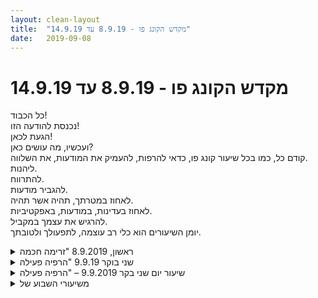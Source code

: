 ```yaml
---
layout: clean-layout
title:  "מקדש הקונג פו - 8.9.19 עד 14.9.19"
date:   2019-09-08
---
```

# מקדש הקונג פו - 8.9.19 עד 14.9.19 
כל הכבוד!<br> נכנסת להודעה הזו!<br> הגעת לכאן!<br> ועכשיו, מה עושים כאן?<br> קודם כל, כמו בכל שיעור קונג פו, כדאי להרפות, להעמיק את המודעות, את השלווה.<br> ליהנות.<br> להתרווח.<br> להגביר מודעות.<br> לאחוז במטרתך, תהיה אשר תהיה.<br> לאחוז בעדינות, במודעות, באפקטיביות.<br> להרגיש את עצמך במקביל.<br> יומן השיעורים הוא כלי רב עוצמה, לתפעולך ולטובתך.

<details>
                    <summary>ראשון, 8.9.2019 "זרימה חכמה</summary>
                    הגעתי בסביבות 17:15. התחלתי בלשים לב לרגשות שלי, לתת להן חופש ולהכיל את מה שעולה. בהמשך עברתי ללשים לב למחשבות שלי ולא הלאמין להן. אחר כך עשיתי את שתי הפעולות במקביל. בשלב מסוים קרן הגיעה והמשכתי באותה עשיה תוך כדי שיחה. אחר כך החלפתי את העשיה בתרגיל משיעור קודם שקשור לשימת לב לתחושות נעימות ולא נעימות.<br> <br> בהמשך אני וקרן התחלנו בסדרה של עבודות זוגות, ותירגולים עדינים של חבטות, שבסופם כל אחד מאיתנו פרש לעבודה פנימית עצמאית. עשיתי עבודה פנימית של שליחת שורשים לאדמה שהיתה לי מאוד נעימה. <br> <br> לאחר מכן בן ניגש אלי, ואחרי שיחה מקדימה על הנושא הנחה אותי לאפשר לחלקים היותר מיסטיים ואינטואיטיביים שלי להתפתח (מה שלא בהכרח היה מומלץ לכל אחד). הקדשתי לזה קצת זמן בעבודה עצמאית, נזכאתי בכל מיני תרגילים של חישת אנרגיה שנהגתי לתרגל בעבר ותירגלתי אותם, אחר כך עלה בי דימוי של מכשף פנימי ונתתי לו להיות נוכח תוך כדי שהלכתי לשירותים. <br> <br> כשחזרתי בן שאל אותי למי כדאי לו להצביע בבחירות, ומשם נכנסנו לשיחה (מרתקת) בנושא, בזמן שאני עדיין מחזיק את הדימוי הפנימי של המכשף הפנימי. <br> <br> לאחר אותה שיחה המשכתי לזמן מסוים להחזיק את אותוו דימוי, ואז עלה בי דימוי של מלאך פנימי ואיפשרתי לו להיות נוכח לזמן מסוים, תוך שאני מאפשר גם את הריפוי הפנימי שהדימוי הזה הביא. לאחר מכן סיימתי לעצמי את השיעור.
                  </details><details>
                    <summary>שני בוקר 9.9.19 "הרפיה פעילה</summary>
                    שעת התחלה 06:15<br> אני בנקודת המפגש. מרגיש מוקדם בבוקר. התבוננות והנאה מהמיקום, מהבוקר. <br> נועה, אינגריד ודורית מצטרפות מוקדם. ההנחיות שלי נתנו לי די חופש לגבי המעבר לגינת דובנוב ואני נהנה. <br> מעבר לגינת דובנוב. עבודה מהנה שלי עם סולם חבלים לחיזוק הכתפיים. <br> בן מצטרף ומעביר את ההנחיה לדורית. בהתחלה זה לא עובר אליי בצורה של הנחיות, אלא שיתוף של הנחיות שדורית נותנת לעצמה. נשמע לי קצת מוזר אבל מזכיר לי להשתמש ביכולת לתמלל שוב, לדייק את ההנחיות עבורי, משתמש בזה, כך שזה לא מטריד אותי. <br> מצביע לי על נקודה של יכולת עבודה עם הנחיות. הנושא, הבהירות של ההנחיה, הצליל והתדר הפנימי שמחוללת בחירת מילים, ניסוחים מסוימת,&nbsp;&nbsp;מול בחירות אחרות. מוצא את עצמי נהנה מסביבת השיעור שמאפשרת להשתעשע עם זה. <br> לעבוד עם הברזלים כאילו שאני ילד. חוזר אחורה לילדות מוקדמת, התחלתי לטפס, מה שעניין אותי (אז) היה להגיע הכי גבוה שאני יכול. היה גם חיבור גופני מפתיע שפשוט משך אותי מעלה. התזכורת של בן לגבי בטיחות היתה מועילה.<br> שינוי מיקום. <br> עבודה על קרב. עבודה קצרה ואז שיחה. שלושה מיקודים שהייתי רוצה להעניק לעצמי ומיקוד אחד לפרטנר. <br> קפיץ - מעבר מהיר מקרקוע לקלילות<br> סלש - הגנה - התקפה. חיבור מיידי בין הגנה להתקפה<br> וואו - מודעות מלאה ורחבה במהלך הקרב לפרטנר ולסביבה<br> חץ - (קיבלתי מדורית הכותרת היא שלי) פוקוס, רציף, תמיד <br> היה מעניין להמשיך את העבודה עם המיקודים האלו. חוויתי התקדמות ושדרוג של התרגול. <br> עבודה על טכניקות - לנסות להיזכר/ליצור חמש טכניקות עבודה. <br> שיחה על טכניקה, המושג, עולם הדימויים. <br> הבוקר חוויתי את העבודה על הטכניקות לגמרי מחדש. כאילו עולם חדש. הבחנתי שהוסרו עבורי במהלך העבודה והשיחה, כל מיני כותרות, מבני עזר, דימויים, שלהרגשתי כבר לא תורמים לי להתקדמות בתחום. <br> הגיעו אליי רזולוציות של עמידות, תנועה, תנוחה של הגוף, האם אני רוצה ל״סגור״ או ל״פתוח״ את היריב (פנים או גב אליי). היה תרגול כיפי. <br> תרגול של בעיטות, אני הוספתי שילוב של עבודה נמוכה. <br> עבודה פנימית עם נשימה והמילה ״תודה״<br> סיום שיעור 09:15 <br> וואחד שיעור.<br>
                  </details><details>
                    <summary>שיעור יום שני בקר 9.9.2019 – "הרפיה פעילה</summary>
                    הגעתי ב-6:25 – השתתפו יואב, נעה, אינגריד, דורית – הנחיה חיצונית: יואב, בן, נעה –סיום רשמי: 8:13 – סיום השיעור האישי שלי: 8:26<br> <br> בנקודת המפגש<br> הגעתי לשיעור היום בשמחה שקטה ובתחושת קלילות. לאחר מחשבה קצרה הגדרתי זאת כנושא האישי שלי לשיעור שלי. <br> קראתי שוב את הדגשים שלי ל&quot;10 השיעורים הבאים שלי&quot; – שעטר מס&#39; 7. <br> התחלתי להתאמן בלי לחשוב הרבה, אבל ממוקדת ואסופה, נוכחת. בקלילות ובשמחה. לא שוחחתי עם אף אחד משאר התלמידים, כל אחד היה במרחב האישי שלו.<br> יואב ניגש לנעה ואמר לה משהו באופן אישי. כעבור כמה דקות הוא ניגש אלי ונתן לי דגש אישי: לשדרג את ההנאה שלך. <br> <br> תרגול בגן דובנוב – חלק 1<br> כעבור כמה דקות עברנו לגן דובנוב. שם המשכנו בעבודה חופשית. בחרתי להתאמן על: גמישות, מעט כושר, מעט בעיטות, טיפוס על מתכנים. נתליתי עם הרגליים והידיים על מוט אלכסוני – הרגשתי נועזת, בקלילות, בשמחה ובהנאה.<br> <br> תרגול בגן דובנוב – חלק 2<br> בן הגיע. כעבור זמן מה הוא הנחה את דורית להשמיך את השיעור של עצמה ושל יואב בגן דובנוב עד להודעה חדשה; הוא הנחה את נעה להמשיך את השיעור שלה ושל אינגריד בגן דובנוב עד להודעה חדשה. הופתעתי מההחניה של בן והיא שמחה אותי. הסתקרנתי לגמי המשך השיעור. <br> <br> תרגול בגן דובנוב – חלק 3<br> נעה הציעה שכל אחת מאתנו תנחה את שתינו עד שתאמר &quot;עבור&quot; לסיום. כך העברנו כ-10 הנחיות: ללוות ולשים לב לנשימה שלי תוך כדי תרגול פיזי; אגרוף חומק; חיזוק להבים; גמישות; תרגול בעיטות חופשי; עבדוה על רגל אחת; תרגול גלגולים (היה לי די מוצלח, תחושה של התקדמות משמעותית).<br> <br> תרגול בגן דובנוב – חלק 4<br> כעבור זמן מה, בן הודיע לנעה שמעתה היא חופשיה להמשיך או לסיים את השיעור של שתינו היכן שהיא רוצה. נשארנו בגן דובנוב. נשארנו באותו מקום. נעה הציעה שאני אתחיל להנחות. הנחיתי אותנו לפתוח בשיחה חופשית. הפעם הרשיתי לעצמי באופן מודע תחילה לשתוק ולהרגיש את המרחב המשותף שלנו, ולאחר מכן לשוחח באופן מודע ללא ריסון עצמי, לפי מה שיעלה בדעתי לדבר עליו, בזרימה חופשית לפי מה שירגיש לי, אך מבלי לשקוע בתוך הדיבור החופשי. חווייה נעימה מאוד, ששונה מאוד מהשיחות שהיו לי עד כה עם תלמידים אחרים. תחושה נעימה מאוד של יכולת דיבור חופשי והקשבה מלאה. <br> כעבור 10-15 ד&#39; אמרתי &quot;עבור&quot;. נעה הודיעה שכל אחת תעשה עבודה פנימית בעיניים עצומות ותסיים מתי שתבחר ובכך גם תסיים את השיעור של עצמה. סיימתי כעבור כ-5 ד&#39;, בשעה 8:12. לאחר מכן ביליתי עוד כרבע שעה במקום בכתיבה במחברת. נעה נפרדה ממני לאחר שסימה את שיעורה. <br>
                  </details><details>
                    <summary>משיעורי השבוע של</summary>
                    
                  </details><details>
                    <summary>> > א' 8.9.2019, "זרימה חכמה</summary>
                    משש וחצי עד עשר ועשרה, עם בועז, סשה ובעז.<br> <br> בזמן ההליכה מהעבודה לרכבת הרהרתי בזה שהאוטובוס העמוס עובדי פארק בטח כבר בדרך לרכבת ואני ממילא צפוי לעמוד בתור, אז אין מה למהר. והופ, מצאתי את עצמי רץ לשם ריצה קלה. הופתעתי לא רק מהמעבר למצב ריצה (כבר יצא לי לרוץ לרכבת כמובן, אבל תמיד קדם לזה איזה דיון פנימי) אלא גם מזה שהיתה קלה. לא הביטוי השחוק &quot;ריצה קלה&quot;, אלא אשכרה ריצה קלה.<br> מלבד זה שהופתעתי, גם צותתתי להתרחשות הזאת כמו אורח סקרן וזללתי ממנה קלות וחיוניות שיישמתי במשך השיעור, במיוחד בנקודת המפגש בכל מני עבודות תנועתיות.<br> <br> סשה הגיעה מוקדם, כשבועז ואני עוד עסקנו בהתיימנות בסן צ&#39;ן השלישית (ניסינו להבין אם אמורים לחזור לאותה נקודה ואיך זה ניתן לביצוע - אם אני זוכר נכון גם ליעוז לא סגור על זה, וכרגע אנחנו באמת חוזרים למקום ממש רחוק מאיפה שהתחלנו).<br> <br> ---<br> <br> עם סשה<br> <br> ישבנו בנקודת המפגש (בועז ובעז היו לידנו) והפנינו את תשומת ליבנו לכשירות הנהדרת שלנו בכל מני היבטים. להיותם בשיאם / להיותנו בשיאנו, ובנוסף לזה גם במגמת שיפור מתמדת.<br> <br> העברנו את עצמנו לכיכר התרבות, והתחלנו פחות או יותר מאיפה שסיימנו בשיעור שעבר: מעבר בין תנוחות בנסיון להישאר פחות או יותר באותו מצב - מרווחות חובקת-כל שכזו (או חובקת-כלום, ליתר דיוק), נינוחות.<br> הגדלנו את מספר המצבים הכלליים שאפשר להימצא בהם ולנוע ביניהם. בשבוע שעבר היו לנו עמידה, ישיבה על הספסל וישיבה על הקרקע. הפעם הוספנו לאלה גם עמידה על הספסל והשתרעות על הקרקע. הוספת העמידה על הספסל, איפשרה גם לקפוץ אליו למשל (ממצב עמידה על הקרקע).<br> <br> עבודות אחרות שנעזרנו בהן: נפילה אל קיר או ספסל והדיפת עצמי ממנו, &quot;הזזות&quot; בו-זמניות וגם כשאחד ניצב והשני הודף או מושך אותו בכל מני אופנים, הליכה על הפסים שבין המרצפות, ריקוד על כריות כף הרגל, בעיטות קלות, ועוד.<br> <br> ערכנו לנו סשן דו-קידום נעים.<br> נושא אחד שקידמנו אותנו בו: הפקת המירב מסיטואציות שיש בהן אנשים סביבנו.<br> עוד אחד: קשב. מה פעיל בי, מי/מה/איפה אני עכשיו.. (אחד הכלים שקיבלנו: נסיון לחלק את מלוא תשומת הלב בין כמה דברים, גם כדי לקלוט שכמותה מוגבלת ושאפשר לנווט אותה.)<br> <br> ---<br> <br> עם בועז ובעז<br> <br> בסוף העבודה עם סשה חברתי לב(ו)עז, בהתחלה היינו שלושה ואז נשארנו בועז ואני.<br> <br> קידמנו קצת את אמנות היומיום שלנו. בהתחלה ניסינו להבין מה היא כוללת, וכשהסתנכרנו עזרנו לנו בה קצת. טיפה מזה:<br> <br> <b>מה אני רוצה לקדם ביומיום שלי?</b><br> התרכזתי היום ב<b>יעילות</b> וב<b>תפוקה</b> שלי.<br> <br> <b>מה נדרש כדי להפחית את כמות הזמן והמאמץ שמוקדשים אצלי כרגע ל/בעבודה?</b><br> הצבתי לי יעדי זמן ומאמץ ובדקתי מה מזיז אותי.<br> שאלתי את עצמי מה נדרש כדי להפחית את שעות העבודה שלי לשעתיים ביום. זה לא כל כך עירב אותי, כי זה נראה לי לא ריאלי.<br> שאלתי את עצמי מה נדרש כדי להפחית את שעות העבודה שלי ב-50%. זה עורר אותי יותר, אבל לא מספיק.<br> העליתי את זה עוד: מה נדרש כדי להפחית את כמות המאמץ ומשך העבודה ל-75% מעכשיו?<br> ואז זה נהיה פתאום הרבה יותר מוחשי, יעד ריאלי ומושך.<br> <br> <b>מה מקדם את היעילות והתפוקה שלי?</b><br> בין השאר - מטרות מושכות, בהירוֹת.<br> הבהרתי לי את מטרותיי (איתרתי ארבע עיקריות).<br> בדקתי מהי קרקע פורייה להגשמתן.<br> <br> <b>עבודה חותמת/פותחת נהדרת: ריווח</b><br> המרווחות הגופנית שלי עכשיו (סביבה שלא כל כך מותאמת לקיים מצב פנימי לחוץ, עייף וכו&#39;)<br> המרווחות של השבוע שלי<br> של השליש האחרון של השנה<br> של שנים עשר החודשים הקרובים<br>
                  </details><details>
                    <summary>> > ב' 9.9.2019, "אנרגיה טהורה</summary>
                    מכשבע ועשרים עד כאחת עשרה עם אסא, ישי, מיכל ושיר.<br> <br> <b>שגרה מיטיבה</b> בנקודת המפגש, עד שמיכל אספה אותנו והובילה אותנו למדשאה ממזרח למלון הילטון.<br> בדרך: פינג פונג קידומים - בהתחלה עם שיר ואז עם ישי ומיכל.<br> <br> בדרך, עם שיר:<br> <b>משתמש בסיטואציה כלשהי כבמן &quot;קלף&quot;</b> שיש בו הקבלות לענייני יומיום ורמזים לשיפורם.<br> הקלף שנבחר: סידור הבית.<br> + <b>גם בשלבים מתקדמים של הסדר לא בהכרח נחווים סדר או הישג כלשהו בכלל</b>, למרות שהבית כבר בבירור יותר מאורגן/מוכן/מפונה. כלומר אפשר מאוד להתקדם במשהו בלי לחוות בהכרח שהתקדמתי בו.<br> + הסידור הנוכחי (או פרט בו, למשל מיקום השידה) יכול להיחוות כקבוע, constant, כאילו אפשר רק ככה. קצת בדומה למצבו של שחקן שח מתחיל, שרואה רק מהלך או שניים קדימה.<br> אפשר לנוע גם בלי לראות את כל הדרך: כמה שאפשר כרגע, ו<b>להבחין באפשרויות נוספות כשהן נגלות</b>. לא מסוגל לראות שתי מדרגות קדימה? יכול לטפס מדרגה ולראות את הבאה.<br> <br> בדרך ושם, עם מיכל וישי: <br> איך לגשת לשיעור קונג פו כאל מיקרו קוסמוס, שמאפשר לשפר מה שאני רוצה?<br> דימוי מגניב שמסביר את זה: פורש לפני על השולחן את מפת העולם, מלטף את אפריקה, ובאפריקה המצב משתפר.<br> רק התחלנו בעבודה הזאת כשבן התחיל להנחות אותנו, ולא חזרנו אליה לאחר כן.<br> <br> --<br> <br> עם אסא, מיכל, בן, ישי ושיר (בהנחיית בן):<br> <br> <img src="http://www.timg.co.il/tapuzForum/images/Emo70.gif" alt="|!|"> מאפשר לעצמי שלוש תנועות פנימיות:<br> + <b>משתפר</b><br> + <b>זה מה שיש</b><br> + <b>אוטואגוקראט</b><br> <br> <img src="http://www.timg.co.il/tapuzForum/images/Emo70.gif" alt="|!|"> <b>מצאתי כותרת הולמת לכל אחד מארבעה רצפי התנועות הראשונים של פורמת &quot;חמש החיות&quot;, ותרגלתי אותם בליווי הכותרות. </b><br> הצגתי את ארבעת הרצפים לאחרים והסתכלתי בהם מציגים אותם.<br> בהתחלה הצגנו אותם שלוש פעמים, והקדמנו כל אחד באמירת מספרו (&quot;1&quot;, &quot;2&quot;, &quot;3&quot;, &quot;4&quot;).<br> ואז הצגנו אותם עוד פעם אחת, והקדמנו כל רצף בכותרת שלו.<br> + &quot;<b>פה בכל היבטי</b>&quot;<br> + &quot;<b>רואה</b>&quot; (הכותרת התאימה במיוחד לשתי נקודות ברצף - די בתחילתו כשהידיים כאילו מגישות לי את העולם, ובסופו בליווי הדימוי שאני מרחף מעל העולם כמו נשר)<br> + &quot;<b>מקבל ונותן</b>&quot; (נהניתי להגיד את הכותרת לא בבת אחת אלא את &quot;מקבל&quot; בתחילת הרצף כשאני כאילו אוסף משהו שמוגש לי, ואת &quot;ונותן&quot; בסופו)<br> + &quot;<b>פורח</b>&quot; (בשני המובנים - כמו ציפור וכמו פרח)<br> <br> <img src="http://www.timg.co.il/tapuzForum/images/Emo70.gif" alt="|!|"> <b>שלוש תנועות פנימיות שימשיכו לשרת אותי</b>, לבחירתי.<br> + <b>נינוח</b> / מרווח<br> + <b>מפֹּה</b> (מכאן)<br> + <b>במסודר</b>, במאורגן<br> <br> ---<br> <br> עם אסא:<br> <br> + כיוון נוסף לתרגיל מאחד משיעורי יום ראשון (&quot;<a href=http://www.tapuz.co.il/communa/viewmsgcommuna.asp?communaid=40780&msgid=57440225 target=_blank style=color:blue>נסיון לימודי</a>&quot;, תחת הכותרת &quot;מנוע היומיום&quot;).<br> אז, <b>דימיתי שאני מכיר את כל הסיפור שלי ותיארתי את התקופה הזאת שלי בלשון עבר</b>.<br> הפעם, אסא ואני גם סייענו זה לזה ב<b>שאלות-עזר</b> לגבי התקופה הזאת.<br> אחת המגמות שזיהיתי בתקופה הנוכחית: מעברים מתחומי-תפישה שתופעות מזוהות מתוכם כעוינות לכאלה שמתוכם הן מזוהות כעוזרות במיוחד.<br> מגמה נוספת: התבהרות של הנפרד והאחד בין היומיום והלימודים, כך שהם מתאחדים ונפרדים לתועלתי.<br> <br> + אפשר להגביר את הנאת השימוש במעבדת המחקר והפיתוח של השיעורים, בדומה לזו שמוכרת לי (לאו דווקא משיעורים) כמאפשרת התפתחות של כישורים טובים במיוחד.<br>
                  </details><details>
                    <summary>> > ד' 11.8.2019, "יכולת בלתי צפויה</summary>
                    מסביבות עשרים לשבע עד עשר, עם בועז ושמואל.<br> נקודת המפגש היתה גן דובנוב היום באופן חד פעמי, ונשארנו בו עד תום השיעור.<br> כשהגעתי ישי עוד היה בשיעור שלו, ולפני תום השיעור שלנו הגיעו גם אסא ואז שיר.<br> <br> בועז, שמואל ואני מצאנו כל אחד שלוש <b>פעילויות שהיה רוצה להגיע אליהן / לעסוק בהן / להשתפר בהן, אבל לא בא לו עליהן</b>.<br> עשינו מהן רשימה מסודרת, ואז ניגשנו אליהן <b>במגמה להיפטר מהן</b>.<br> זה היה כיף, והתגלה כדרך טובה לפטור את עצמנו לא מהפעילויות עצמן אלא מהעוינות כלפיהן, שלאור תשומת הלב העניינית המשותפת הזאת הכוח שהיה לה עלינו בהיותה חבויה התנדף והתאפשר לנו לעסוק בהן די בעונג כשעה וחצי.<br> <br> גישת ה&quot;להיפטר מזה&quot; הכאילו עויינת אבל למעשה אוהדת ונעימה מאוד, הזכירה לי רגע-שיעור מלפני כמה חודשים ששאלתי בו את עצמי <b>איך להיפטר כבר מהלימודים האלה</b>. לא כי אני לא מעוניין בהם כמובן אלא כדי להשתפר בהם, להבהיר לעצמי למה נועדו, מה העיקר, למה אני שואף, מה יש בהמשך..<br> <br> ערכנו רשימה של הנושאים לפי סדר שקבענו ביחד, וכל פעם אחד מאיתנו הדריך אותנו באחד מהם, סימן לידו &quot;וי&quot; ברשימה, ובחר מי ינחה אותנו בנושא הבא.<br> <br> לפי הסדר:<br> + קרב<br> + קרב רגליים נמוך<br> + חבטות<br> + ריצה<br> + בעיטות בניתור<br> + הפלות<br> + התמתחויות<br> + להזיע, להתאמץ<br> + מתקנים<br> <br> בתום העבודה עם תשעה הנושאים עברנו לאזור במרכז הגן שיש בו סולמות ומתקני טיפוס מכל מני סוגים. הסתכלנו במתקנים וכל אחד מצא לו איזשהו אתגר מענג (אצלי: טיפוס על שני מוטות שמשום מה מתרחקים והולכים מהמרחק הנכון מהקרקע, רגל על כל מוט). כשחזרנו מהאתגרים של עצמנו פנינו גם להתנסות בשל האחרים, ואז לעבודה חופשית ביחד ולחוד.<br>
                  </details><details>
                    <summary>> > > > להיפטר מז</summary>
                    משהו מתוך תשע העבודות:<br> <br> <b>התקרברבנו</b> בעדינות, בשלושה ובזוגות, בקרבות מלאים ובקרבות רגליים לגובה נמוך.<br> <br> תרגלנו <b>בעיטות בניתור</b> ממרחק גדול יחסית אלו מאלו.<br> כשקיבלתי לבדוק לרגע את גישתי למסע החושפני באוויר לעבר בסיס האויב, מצאתי בין השאר שהמרחק שלי ממנו בשעת הבעיטה עצמה יכול להיות יותר רחוק משהיה נדמה לי. זה הפתיע אותי משום מה, נחבאה אצלי גישה שאני צריך להגיע קרוב מאוד אליו.<br> <br> <b>ריצה</b><br> דמיינו אנשים בשלושה שלבים שרצים על פנינו: מצב סבל/תשישות, מצב &quot;נו, בסדר&quot; כזה, ומצב ריצה קלה.<br> יצאנו לחקור בעצמנו את שלושת המצבים, וכשחזרנו שיתפנו בפטנטים שמצאנו (נמצאו: דימוי שלי כגלגל שמתגלגל לו; קלות שעֵרוּת לעצמי ולסביבה מביאה איתה; הקלות הנעימה בלרוץ במעגלים כמו סוס בזמן אילוף). <br> באמצע העבודה הזאת בן ביקר אותנו והנחה אותנו קצת. כששבנו מזה חזרנו כמיטב יכולתנו למצב שהיינו בו לפני כן, הזכרנו לעצמנו את שלושת הפטנטים, ונתנו לעצמנו להתנסות בהם - כל אחד באלה של כולם. <br> הקטע עם הריצה במעגלים מוזר, יפה ולא מפוענח, יש בזה קלות כמו בריצה לאחור למשל.<br> <br> כדי לתרגל <b>הפלות</b> התנסינו בכל מני הפלות (בלי להגיע לנפילה) בתוך קרבות סימונים עדינים (בזוגות), פחות או יותר במקום, עם בן זוג שלא מתנגד, ועם בן זוג שבוחר כמה להתנגד.<br> <br> את תרגול ה<b>התמתחויות</b> התחלנו בחישת משיכת כדור הארץ והיחסים בין חלקי גוף שונים, בנסיון לא להיות עם הסיפורים על החווייה אלא ככל האפשר איתה כפשוטה, פשוט זה מה שקורה – כולל התנסות בהנעת ולישת ה-puppet שלי.<br> בהמשך, כל פעם בשניים, מתחנו את האחר כפי שהנחה אותנו למתוח (נזכרתי בחרב הפיפיות של טיפול במישהו אחר ובאמצעות זאת בעצמי).
                  </details><details>
                    <summary>> > > > רגעי שיעור נוספי</summary>
                    <b>שיתופים מבריאים בפריצות דרך</b><br> (חשתי צורך לשתף במשהו כדי להזין את עצמי ביותר ממנו, ויזמתי בשביל זה סבב שיתופים בפריצות דרך.)<br> שיתפתי במסעות אתמול למקום העבודה שלי מתחנת הרכבת וממנו בחזרה לתחנה, בכפכפים רופפים כאלה שצריך לאחוז בהם בזמן ההליכה בין הבוהן הגדולה וזו שלידה.<br> רגישות בין הבוהן הגדולה השמאלית וכף הרגל נוהגת להפוך מסעות כאלה לפחות נעימים לאחרונה.<br> הפעם חקרתי מה קורה כשאני מדגיש את האחיזה בקרקע (בכפכף, למעשה) בכל האצבעות בכל צעד ואז מרפה ממנה, בניגוד לנטייה הטבעית שלי להניח לגמרי לכף הרגל בזמן ההליכה. כבר ניסיתי תנועה דומה כמובן, אבל הפעם מאוד הדגשתי אותה, ולאורך זמן.<br> גיליתי שזאת ממש עבודה וכף הרגל מתעייפת ממנה, אבל גם יש תחושה שאלו שרירים שצריכים להתאמן ובמיוחד לאזור הרגיש בכף הרגל האימון הזה נחוץ כרגע. הדרך לשני הכיוונים הפכה לנעימה, וגם לאחריה נשאר נעים לכף הרגל.<br> <br> קצת מתוך כמה רגעים ששיפרנו בהם את ניהול היומיום שלנו:<br> <b>תבלוּן היומיום במשחקיות -</b><br> + המשחקיות לא חייבת להיות שלי דווקא. יש את המשחק הגדול סביבי, משחקים בתוכו..<br> + אדם יכול לנכס לעצמו תחום מסויים, ולהיעשות בו מומחה, להצמיח ממנו ענף חדש.. מגיע אליו newbie כמו כל אחד אחר, והופך אותו לשלו. (סיפרנו על מומחים שיצא לנו להכיר, נזכרתי במה שמייחד את הטובים בהם שהכרתי שהוא השארת התחום חי, חקיר, נע, מתפתח)<br> + אני יכול לשחק כל מני דמויות במהלך היום.<br> + אני יכול לאפשר לעצמי מרחב של חוסר וודאות (כמו שחווה מי שחוקר שדה חדש, יוצר משהו בלי תכתיבים של עצמו/סביבתו/נסיונו, וכן הלאה).<br> <br> מתוך מדיטציית ריפוי מופלאה ששמואל העביר לנו לקראת תום השיעור:<br> (בעיניים עצומות)<br> + <b>חש בצורה הנוכחית שלי ובכל חלק בה כבמרחב בלתי נתפש</b><br> + <b>חש במרחב בי שאפשר לכנות &quot;העין השלישית&quot; כבמרחב בלתי מוגבל</b><br> + <b>חש בנשימה שלי כבמרחב בלתי מוגבל</b><br> + <b>פשוט חש בנשימה שלי</b><br> <br> מתוך עזרות בן בריצה קלה ובשימוש במתקנים:<br> + השתפרות ב<b>ריצה קלה</b>.<br> קיבלתי שני דגשים: אחד, להניח לעצמי פחות לנעוץ את הרגליים באדמה בכל צעד כאילו זה היעד הסופי שלי, ויותר להעביר עליה את כפות הרגליים בדרך הלאה. שני, להניח לעצמי ליפול לפנים עד שהגוף יישא אותי קדימה מאליו, בכוונה להימצא באופן מתמשך בתנועת נפילה.<br> + שניים <b>נתלים על מוט ומנסים להפיל זה את זה בלי ליפול</b>. בלי מכות.<br> לראשון שהניף את הרגליים ללפות את השני מגבוה היה בדרך כלל יתרון היום.<br> חבשתי כפפות נטולות-אצבעות משל הייתי גוץ אולימפי מרים משקולות, זה סייע מאוד בהנעמת התרגול הזה.<br> <br> <b>הפקדת המודעות על משהו</b><br> באחד הרגעים בתחילת השיעור נעזרנו בזה שאחד מאיתנו נזקק לזמן התאוששות כי ניעור אצלו כאב באזור שלאחרונה רגיש יחסית, וניסינו להפקיד מודעות על הגוף - במיוחד על אזורים שמבקשים אותה במיוחד כרגע. גם כדי שכשמתעורר כאב כזה יהיה עד למה שגרם לו ואפשר יהיה ללמוד מזה, למנוע את זה, לטפל בזה.<br> נעים לי לנסות להפקיד את המודעות שלי על משהו כמו שמפקידים שומר על איזה אזור או מתקן.<br> <br> <b>הרִיק, ה-void</b><br> ההנחייה האחרונה בשיעור שלי היתה לחוש בפרקי זמן שבהם אין לי כל מני חובות, המשימות שלי מולאו פחות או יותר, אני לא מלא בדאגות וחששות וכאלה, חש במן &quot;רִיק&quot;, void כזה, ולא ממלא אותו בכלום. לא בעבודה, לא בבילויים, לא בחששות, לא באינטראקציות אנושיות, כלום.<br> מלמד את עצמי להבחין במצב הזה, ליהנות ממנו, להזין את עצמי בו, לאפשר לי אותו גם תוך-כדי כל מני פעילויות..<br>
                  </details><details>
                    <summary>> > ה' 12.9.2019, "הרמת הקשת</summary>
                    מסביבות חמש וחצי עד שבע עשרים וחמש בערך, עם אסא ויניב.<br> <br> הבנו די מוקדם ששלושת משתתפי השיעור כבר פה, והתחלנו בחלק המשותף כבר בכעשרים לשש.<br> ליתר ביטחון נשארנו בנקודת המפגש עד כשש ועשרה. בהמשך עברנו לליד הכניסה לביתן הלנה רובינשטיין, ואז לחלק העליון של גן יעקב.<br> <br> רוב השיעור הוקדש לסבבי שיתוף בפירות שהפקנו (כברירת מחדל בשבוע האחרון ומשם הלאה עד איפה שרוצים), גם בנסיון לאפשר אותם לשני האחרים.<br> <br> הראשון בכל סבב קבע באיזה תחום נשתף, מבין כמה אפשרויות (פשוט בכך ששיתף בתחום מסויים ואז היה גם על האחרים לשתף בפירות מהתחום הזה).<br> + למשך כמה סבבים אסא קבע את תחום השיתוף מבין 1) פירות העבודה שלנו עם עצמנו, 2) עם תלמידים אחרים, או 3) עם הכוח המנחה.<br> + במשך עוד כמה סבבים יניב בחר בפירות איזו משש האמנויות נשתף.<br> <br> בסבב נוסף, כל אחד יכל לבחור לעצמו אם לשתף בפירות העבודה הפנימית או החיצונית שלו.<br> תכלס כולנו בחרנו בשילובים של השתיים.<br> <br> בסוף השיעור הזכרנו מפות נוספות:<br> + אמנות הלחימה, הריפוי והיכולת.<br> + המעגל הפנימי, האמצעי והחיצוני.<br> + מפה בעלת תחום יחיד - אמנות ההשתפרות.<br> חתמנו את השיעור בשימוש מהיר אך יפהפה במפה האחרונה הזאת.
                  </details><details>
                    <summary>"אנרגיה טהורה", שני ערב, 9.9.1</summary>
                    באתי עייף ולפני השיעור עברה לי מחשבה שהיו פעמים שביטלתי במצב כזה שיעור. מעין עייפות, לאות שכזו.<br> <br> אבל ממש לפני השיעור בטיול ליד הים, איכשהו קצת התרוממתי פנימית.<br> <br> הגעתי ונשכבתי על הדק. וגם הנוכחות של התלמידים האחרים עזרה לי להיטען.<br> <br> וכשהתחיל השיעור כבר הייתי די טעון.<br> <br> בהנחיית מיכל מנחים בתורות. בשלשה וזוג. ואז שלשה אחרת וזוג. אני הייתי בשלשה עם מיכל ואסא ואז בשלשה עם מיכל וריב.<br> <br> מגיעים לדשא מאחורי הילטון לכיוון מזרח.<br> <br> בן מנחה. <br> <br> המשך יבוא.
                  </details><details>
                    <summary>> > בינתיים אספ</summary>
                    על שלושה פויינטרים שבחרתי להמשך הערב אתמול ולימים הקרובים:<br> <br> 1. אני עצמי, שלם כמו שאני. this<br> <br> 2. אני מרגיש. חישת הגוף. feel<br> <br> 3. אני יכול. can
                  </details><details>
                    <summary>> > המש</summary>
                    ניסיון להראות לכולם את 4 התנועות הראשונות של פורמת 5 החיות. לא הצלחתי לבצע. היו גם התכווננויות פנימיות שהתלוו לכל תנועה מה4. לא זכרתי אותן כשבאתי לבצע מול כולם. הן היו: 1. קבלה. 2. הנאה. 3. שלווה. 4. משחקיות.<br> ה&quot;הופעה&quot; מול כולם גרמה לי למובכות גדולה וסוג של &quot;בלק אווט&quot;.<br> <br> לפני זה בן הביא כמה פויינטרים: 1. זה מה יש - קבלה כזו. 2. עצמאות - אני לא זקוק לאחרים כדי שהשיעור שלי יהיה שלם. אי תלות שכזו. 3. אני משתפר.
                  </details><details>
                    <summary>> > היו בשיעו</summary>
                    מיכל, בן, אני, אסא, ריב ושיר.<br> <br> התחלה סביב 20:00. סיום סביב עשר אולי.<br> <br> אחרי שהלכתי מהחבורה, שיחקתי במתקנים והייתה לי הרבה אנרגיה.
                  </details><details>
                    <summary>ראשון ערב, 8.9.19, "זרימה חכמה</summary>
                    שעות השיעור היו בין שבע וחצי לעשר, בקירוב. בעיקר עם בועז.<br> <br> שוחחנו על יכולת התמדה והתקדמנו בזה ביחד.<br> התבוננו על יכולת גבוהה בזה, לצד חיבור גבוה לרצון - התמדה שהיא לא נוקשה ומעיקה אלא קשובה ומאוזנת.<br> <br> תרגלנו הרפייה של העיניים בהתבוננות על דברים בסביבה.<br> ניסינו להגדיל את הרזולוציה של התמונה שנקלטת בעין.<br> <br> תרגלנו פורמות, והצלחתי לאחוז פחות או יותר בכל הפורמה הראשונה של &quot;אגרוף ארוך&quot; (ברמה בסיסית מאד)<br> ריב הצטרף אלינו לחלק האחרון של השיעור.<br> <br> הפניתי התבוננות מיטיבה אל העתיד הקרוב שבתוכי, במטרה לשדרגו.<br> היה שיעור נעים ונינוח.<br>
                  </details><details>
                    <summary>קונג-פו, ראשון 20:00, 08/09/19 - "זרימה חכמה</summary>
                    מ 19:00 עד עשר בערך.<br> ביחד עם ריב, בעז וסשה.<br> <br> שיעור מאד נעים שחלקו הראשון העיקרי היה עם בעז ובהמשך גם עם ריב.<br> <br> המשכתי בתרגול אגרוף ארוך ובעזרת ריב השלמתי את החלק המסיים של הפורם.<br> <br> בעז ואני שוחחנו והתקדמנו בכל הנושא של התמדה. שיתפנו בדברים מועילים. דמיינו את עצמנו עם יכולת להתמיד במשהו באופן פשוט ונעים ולא שיפוטית. ביחד עם התמדה ראינו את החשיבות בלהיות גם קשובים לעצמנו ולרצונות שלנו, להיות גמישים ויכולים לבצע שינויים והתאמות.<br> <br> עברנו לתרגולי ראייה נעימים שהעיקר שלהם היה הרפייה של העיניים, שימת לב לפרטים הקטנים, הגדלת טווח הראייה. אחת התוצאות המיידיות של העבודה הזו הייתה שהעיניים נפתחו בקלות וללא מאמץ והתווספה לה גם עירנות כזאת...<br> <br> באזור תשע וקצת ריב הצטרף אלינו. התקדמנו באמנות היום יום שלנו כאשר אחד הדברים היה הצבת יעדים.
                  </details><details>
                    <summary>שיעור יום רביעי 11.9.2019 – "צמיחה מאושרת</summary>
                    הגעתי ב-6:30 – השתתפו: יואב, אינגריד, תרצה – הנחיה חיצונית: יואב – סיום רשמי: 8:00 – סיום השיעור שלי: 8:10 בערך<br> <br> תובנות חדשות<br> הגעתי לשיעור בתחושת קלילות נעימה, רגועה. <br> קראתי שוב את ההנחיות שלי ל-&quot;10 השיעורים הקרובים&quot; – היום הוא השיעור מס&#39; 9 בסדרה.<br> אחת המטרות שלי, כפי שהגדרתי זאת לפני 10 שיעורים: &quot;להתחבר אל האור, האנרגיה והחוכמה האינסופית שלי&quot;. ראיתי כמה דברים שלא ראיתי קודם, מעצם המבט המעמיק והשקט:<br> אור – אנרגיה חיצונית, שאני נהנית ממנה – לפעמים אני &quot;סוגרת תריס&quot; כדי שייכנס פחות אור – כשאני פחות נוכחת ופחות בקשר ישיר עם העולם החיצוני. אני רוצה להכיל כמה שיותר אור תוך שהאור מיטיב איתי בכל רגע.<br> אנרגיה – הכוונה למקור האנרגיה הפנימית שלי. לפעמים אני חווה את זרימת האנרגיה שבתוכי כחלשה מדי. מזהה שמשהו בי לפעמים חוסם אותה. זה בידי לאפשר זרימה יותר גדולה של אנרגיה<br> חוכמה אינסופית – החוכמה - לא משנה היכן היא נמצאת, אם אני חווה אותה כבאה מבחוץ אלי או מתוכי -&nbsp;&nbsp;היא זאת שיכולה לעזור לי למצוא את האיזון המיטבי בכל רגע בין האור החיצוני לבין האנרגיה הפנימית.<br> עבדתי מעט על פורמ חמשת החיות. זה הרגיש לי הרבה יותר זורם, אורגני ועם אנרגיה שקטה. כיף.<br> <br> מעבר לגן דובנוב עם תרצה ויואב<br> מעבר קליל ונעים. תרצה הוזמנה לבחור את המיקום המדוייק בתוך הגן. היא בחרה במדשאה שליד האמפיתיאטרון הקטן. לא הייתי בוחרת באזור הזה עם העשב הגבוה והאדמה הלחה מההשקייה, אבל קיבלתי וזרמתי עם זה וזה היה טוב.<br> עבודה על שדרוג בעיטות. שמה לב לברך ימין שלי שמעט כואבת ורגשיה. מנסה למצוא בעדינות מסלול תנועה שלא יעורר כאב, תוך חיזוק הברך. <br> מעט עבודה על כושר גופני, בשקט. מעט גמישות.<br> הגיעה אלי תובנה נוספת: כשאין איזון בתוכי בין החוץ לפנים אני נוטה למאמץ יתר, שבו אני מאבדת את הקשב לגוף. <br> <br> שיחה חופשית<br> יואב הזמין אותנו לשבת במעגל ולפתוח בשיחה חופשית. משך כדקה איש לא דיבר. היה בזה משהו מאוד מעשיר, כי ברור שהשתיקה לא נבעה מתוך מבוכה. היא הייתה אפשרית בזכות העדר מבוכה. יואב השאיר לנו את המרחב. תרצה נמנעה מלהחיל לדבר על אשר על ליבה, שנראה כבד. אני לא מיהרתי לקחת את רשות הדיבור כי רציתי להיכנס בשקט, כשאני אסופה ומודעת ובמגע עם המצב בכל רגע.<br> פתחתי בשיחה חופשית מהנה. לאחר מכן תרצה החלה לדבר, א&quot;כ יואב הצטרף והתעניין, שאלה שאלות, גם דיבר על עצמו. שיחה חופשית יקרת ערך, מעשירה ומעצימה ונעימה. הרגשתי איך נעשינו מוארים מתוכה.<br> בערך בשעה 8:00 יואב ציין שהשיעור הרשמי כנראה הסתיים. השיחה נמשכה עוד זמן מה.<br> בהחלט צמיחה מאושרת – גם מלשון לאשר וגם מלשון אושר.<br>
                  </details><details>
                    <summary>שני ערב 9.9.19 "אנרגיה טהורה</summary>
                    זמני השיעור שלי: 19:15 עד כ-22:40<br> השתתפו בו מלבדי: ריבּ, מיכל, ישי ושיר<br> <br> הגעתי אליו במצב תודעה די מיוחד. מצד אחד קצת מפוזר, מצד שני מאוד קליל ושמח כזה עם רובד של שקט קבוע שמלווה. באותו בוקר עשיתי מקדש עם אנרגיה די מיוחדת שהשפיעה על כל היום שלי ונדמה לי שמשם זה נבע קצת, ואולי גם מתרגילי ההרפייה שהרביתי בהם בימים האחרונים. ואולי מהשינוי שחל במזג האוויר.<br> <br> &quot;לשבת בתוך היופי של העולם, פס של שקט מלווה מתחת&quot; - ישיבה מאושרת בתוך העולם היפה שסביבי והנאה ממנו. צפייה בצורות ובצבעים ובצלילים של העולם הזז והנאה מהם ומהשקט שבתוכי. תרגיל שעשיתי במשך כעשרים דקות. <br> <br> &quot;לזוז מתוך הנאה, לנוע מתוך חדווה, להינות מהגוף&quot; - הדברים שהגוף שלי יודע לעשות ונהנה מהם. ומחקר מתוך הנאה: מה עוד אני יכול לעשות? מה עוד אני יכול לפתח? למשל את היכולת לעשות צעד על משטח אנכי ולהשתמש בזה כמעין מדרגה לקפיצה על משטח גבוה. למשל לנוע בין מצבי מנוחה. מישיבה על משטח אחד לשכיבה על משטח שני, וכולי. הגוף במנוחה רוב הזמן, עם פרצי תנועה במעברים. מתקבלת מין תנועה שנמצאת במנוחה רוב הזמן. למשל - ריצת ספרינט מהירה וכיפית.<br> <br> &quot;לשים לב למצב התודעה שלי, לשים לב לתשומת הלב שלי&quot; - ומה זה עושה כרגע. מעצמו. איפה זה נמצא? את מה זה מקיף כרגע.<br> <br> &quot;חיבור מצב תודעה/עמדה פנימית/תנועה פנימית לתנועה חיצונית, בסדרה&quot; - משפט קסם תנועתי. למשל עם 4 התנועות הראשונות של פורם 5 החיות. <br> <br> &quot;3 קסמים תלויים להמשך השבוע&quot; <br> <br> &quot;להרגיש יותר בבית בשיעור&quot; - זה שלי הדבר הזה. בכיף. הדברים שלי. שאני אוהב לעשות. <br> <br> &quot;בתוך האני הרחב/העמוק - היכולת להמיס את גבולות האני הצר/שעל פני השטח, היכולת לקיים את גבולות האני הצר/שעל פני השטח&quot; - בו זמנית. בלי שאחד יפריע לאחר. <br> <br> &quot;לא לשים לעצמי גבולות&quot; - להמשך השיעור. לא בזמן ולא בעומק. ואחר כך להמשך החיים. באותו קטע. <br> <br> תודה!!!<br> <br> <br> <br>
                  </details><details>
                    <summary>"יכולת בלתי צפויה", רביעי ערב, 11.9.1</summary>
                    שלושה חלקים לשיעור:<br> <br> לפני התערבות סייען חיצוני.<br> בזמן.<br> ואחרי.<br> <br> לפני - חווה קושי. אומר לעצמי להכנע. משתחרר קצת ומתחיל לזוז, ולהשתמש במתקנים. מקפץ על ספסל בטון, חש את הגוף.<br> <br> בזמן&nbsp;&nbsp;- הרפייה בהליכה, שיחה על דברים שחוזים מראש (אפשר לשים לב לזה גם לא בדיעבד), משחק במתקנים, עושה קצת אקרובטיקה קלה, שיחה על חלקים שונים בנו, ההנאה מהמתקנים והאקרובטיקה, יש בה איכות משחקית, איך נראה אדם שאיכות זו מלווה סיטואציות רבות ביום יום שלו?, דמיון של מישהו שכל פעילות שהוא עושה היא מעין אתגר כייפי התפתחותי.<br> <br> אחרי - מנסה להקשיב לשיעור. נח. נהנה. מטייל. <br> <br> התחלה סביב 16:30. סיום סביב 20:25.<br> <br> התחלה בכיכר חסידי אומות העולם.<br> <br> המשך בגן דובנוב.<br> <br> סיום באוטובוס הביתה.<br> <br> <br> <br> <br> <br> <br> <br>
                  </details><details>
                    <summary>> > עוד מבזמ</summary>
                    להכיר עוד חלקים בהיכל שהוא אני. להנות מעוד חלקים. גם מכאלו שבדרך כלל אני סולד מהם. אולי בתור התחלה בעזרת הדמיון.
                  </details><details>
                    <summary>רביעי בוקר 11.9.19 "צמיחה מאושרת</summary>
                    מגיע בזמן. נהנה מנקודת המפגש. עבודה על הנאה מראש מהתוצאות של השיעור. לא לגמרי בטוח שהצלחתי להתחבר. <br> שיעור תשיעי מתוך עשרה שיעורים להגדלת הקשב שלי לסובבים. התבוננות בפרויקטון הזה. אילו עוד פרויקטונים אישיים אני יכול לצרף (עולה לי האפשרות שעשר זה מספר נחמד, אפשר גם סדרות של 3, 5 שיעורים)<br> תרצה ואינגריד מצטרפות. אני מרגיש שהן לא לגמרי בשיעור. האם זה מפריע לי? מתבונן בזה.<br> שינוי מיקום. אני מעביר את בחירת המיקום (מוזיאון או גינת דובנוב) לתרצה. מלווה בהקלה מבחינתי, תרצה לא מהססת ובוחרת בגינה במיקום ספציפי. <br> סדרה של עבודות. מרגיש שיפור בהרגשה הכללית אבל חסר לי חיבור עמוק יותר למטרה של השיעור:<br> ״שיעור נינוח ומרגיע,<br> שבפירוש ירגיע אתכם,<br> ישמח אתכם וישלח אתכם<br> ליומיום נעים עוד יותר, מזה שממנו באתם״<br> תרצה מציצה תכופות בטלפון הנייד שלה. אינגריד עסוקה בלרשום במחברת. אני שם לב שזה מטריד אותי. <br> נעזר בהיזכרות שיש לי את השיעור שלי, שאין לי צורך לקחת אחריות. מעמיק קשב לפרטנריות. <br> מזמין אותן לשבת לשיחה חופשית. שתיקה ארוכה. אף אחד, אחת לא מדבר. מזהה את אי הנוחות הרגעית שעולה בי. הצורך לשבור את השתיקה. פתאום מגיעה אליי הארה. גם אם נשתוק יחד זה יהיה נפלא, אין עם זה שום בעיה. נהנה מהנוכחות של הפרטנריות שלי. מהחיבור בינינו, השתיקה נמשכת. <br> מקווה בשבילן שהן לא יתחילו לשוחח כדי לשבור את השתיקה אלא רק אם יהיה להן רצון לשתף משהו. <br> אינגריד משתפת. כמעט גאה להרגיש שזה שיתוף אמיתי, ספונטני. <br> מתפתחת שיחה חופשית, משוחררת ממרכיבים חיצוניים. שיתוף מעניין של תרצה. אתגרי הורות. <br> שיחה נטולת סרק, כולה שיתוף, קבלה, הכלה, רגש. נפלא. <br> היה מרגיע, נינוח, מנחם. שלח אותנו ליומיום נעים יותר.<br> זה קל ופשוט.
                  </details><details>
                    <summary>"נסיון רב עוצמה" 10.09.2019 יום שלישי 9:4</summary>
                    היה שיעור מצויין הגעתי עייף למדי לישוער שהיה כרוך בעבודה&nbsp;&nbsp;במיקום שבחרתי (בחרתי בבית)<br> הייתההרפיה עמוקה, היה הפנמה של פנינה שהייתה קיימת בדיווחי השיעורים ע&quot;י המשתמש בהתחלה.<br> <a href='http://www.tapuz.co.il/Communa/ViewmsgCommuna.asp?Communaid=40780&msgid=57425993<br> בכלל' target='_blank' style='color:blue;'>http://www.tapuz.co.il/Communa/ViewmsgCommuna.asp?Communaid=40780&msgid=57425993<br> בכלל</a> חלק מהשיעור הייתה ההבנה כמה בתוך הרגע הזה הייתה לי טמונה הדרך. לשם דוגמה בחלק של השיעור שבו התבקשנו, לעשות רשימה של דברים שהיינו רוצים לעשות, בועוד שמאוד נפוץ הוירוס של רשימת &quot;הישגים להספיק&quot; בסוף השיעור שהבתנישאני רוצההיו דברים מיידים נוכחיים, כמו להתמתח ולהנות מנשימות קטנות. <br>
                  </details><details>
                    <summary>> > כמובן שאפשר לשדרג עודאת הדיווחי</summary>
                    לשם דוגמה יש לירשימה של דבאים שרציתילעשות אפשר לצרף אותה, הנה אתגר לראות אם אני יכול לזכור לעשות זאת.
                  </details><details>
                    <summary>> > הכוונה לקבוצת "שלישי 21:30" כמוב</summary>
                    <br><br><table width='70%' cellpadding='0' cellspacing='0' bgcolor='#C6C7C6'><tr><td height='1'></td></tr></table><br><b>מדברים על מדיטציה:</b> <a href="http://forums.tapuz.co.il/meditation" target="_blank">http://forums.tapuz.co.il/meditation</a><br/><br/>לומדים את אמנות המדיטציה: <a href="http://www.ThePracticalMeditation.com" target="_blank" rel=nofollow>www.ThePracticalMeditation.com</a><br/>לומדים את אמנות היכולת: <a href="http://www.MagicalChanging.com" target="_blank" rel=nofollow>www.MagicalChanging.com</a>
                  </details><details>
                    <summary>> > > > נכון, אני זוכר את ההתלבטות אם לרשום זמן רשמ</summary>
                    או בפועל. באמת במחשבה נוספת יותר נכון בכותרת לרשום זמן רדמי ובהודעה לפרט זמן בפועל , לצרכי חיפוש והתמצאות (וגם זה פחות או יותר התבנית בהודעות רבות, כולל שלי, בעבר).
                  </details><details>
                    <summary>שני בוקר 09-09-19 "הרפיה פעילה</summary>
                    משש וחצי בערך בנקודת המפגש, עם יואב דורית ואינגריד.<br> מעבר לגינת דובנוב.<br> דברים שעשו לי טוב במיוחד בשיעור הזה -<br> <br> - קפיצה על חבל. <br> - תליה הפוכה ממתקן - הרפיה מוחלטת בתנוחה הזו, כמעט נדמה לי שאוכל להרדם ככה.<br> - לתת לשיעור להתנהל מעצמו, לאפשר לו לצמוח מתוך כל אחת מאיתנו באופן זורם וקליל.<br> - שיחה חופשית עם אינגריד, נעימה ומעניינת.<br> - הסתיו שמתקרב.<br> <br> היה שיעור נעים ומאפשר3&gt;
                  </details><details>
                    <summary>ב' ערב 9.9 "אנרגיה טהורה" - הנחייה+עם בן בדש</summary>
                    קיבלתי הנחיות במייל מראש.<br> הצלחתי להגיע לפני ולהקדיש זמן למתיחות מול הבריכה של הילטון, כמו שאני אוהבת.<br> <br> היינו:<br> אני, ריב, אסא, שיר, ישי.<br> <br> בהליכה למקום השיעור העיקרי, יישמתי את כל מה שאני הייתי רוצה שיהיה בשיעורים בזמנים האלה.<br> את ההיפך ממה שאני לא אוהבת שקורה <img src="http://www.timg.co.il/tapuzForum/images/Emo6.gif" alt=":-D"><br> אז הרגשתי טוב עם זה.<br> הנחיות בזוג ושלישייה, בסבב או פינג פונג.<br> <br> בחלק המזרחי של הילטון התמקמנו.<br> בן המשיך את ההנחייה.<br> <br> הבהקות שבן דיבר עליהן:<br> ================<br> אני משתפרת<br> <br> אני מושלמת כמו שאני<br> זאת אני<br> <br> אני המקור<br> אני לא תלויה באיך הם יהיו<br> ואם ידברו על בלה בלה<br> ולא שואבת מהם דברים כצורך<br> <br> <br> עם 4 התנועות של חמשת החיות, לבחור לכל תנועה פוינטר ולזכור את זה. בחרתי:<br> אני מאוזנת<br> אני אוהבת את עצמי<br> אני המקור<br> אני קלה<br> <br> ואז כל אחד הדגים את זה 3 פעמים.<br> אחר כך כל אחד הדגים פעם אחת כשאמרנו בקול את הפוינטר (זה היה כיף יותר ומעצים יותר והשפיע יותר על התנועות)<br> <br> &#128150;<br> לבחור 3 פוינטרים ליישום להמשך השבוע:<br> אהבה מודעת<br> אהבת וקבלת הגוף<br> להרגיש את הערך שלי<br> &#127800;<br> <br> שיעור מהנה ומחזק ומעצים!<br> תודה :)
                  </details><details>
                    <summary>רביעי ערב 11.9.19 "יכולת בלתי צפויה</summary>
                    זמני השיעור שלי 20:45 עד 23:15<br> השתתפה בו מלבדי גם שיר<br> <br> לפני תחילת השיעור - קראתי שוב את ההנחיות שקיבלתי במייל בקריאה איטית ומודעת. לאחר מכן יצאתי מהבית לאימון טרום שיעור קצר שכלל בין היתר ריצה לגינת דובנוב ואימון שם. זה היה חלק נעים במיוחד שלו.<br> <br> לפני החלק המשותף - התמקמתי בחלק נחמד של הגינה והתחלתי לעבוד. בעיקר על אמן האושר, אמן התנועה ואמן ההגשמה.<br> <br> התקדמתי משמעותית בעמידת הידיים שלי ובשפגאט שלי. התקדמתי גם ביכולת התנועה הכללית שלי. חזרתי אחורה כדי לבסס יותר את היכולות תנועה שלי בתוך מרחב מיטיב ומהנה לגוף. שהחוויה הכללית תהיה נעימה ולא מכאיבה. התקדמתי בלעשות גלגלון בקפיצה.<br> <br> העברתי את תשומת הלב אל טרוניית הרקע המלווה שלי. זו שנמצאת שם בדרך כלל בלתי מאובחנת. מין צבע רגשי אפור דהוי כזה שמרוח לי מבפנים על המציאות. כמעט שקוף לי. התחלתי בתהליך ההתמרה שלו.<br> <br> כששיר הגיעה - הנחיתי אותה במשך קצת פחות משעה בנושאים אלה.<br> <br> לאחר ששיעורה הסתיים, המשכתי להתאמן עוד כחצי שעה. הבחנתי שיש בי חלק שנהנה מרגשות שליליים מסוימים. וזה מעניין. לחלק הזה בתוכי, ביטוי של רגשות שליליים הינו סוג של חופש. לתת לזה לצאת החוצה, לתת לזה לשאוג כאילו בעולם. לא לעצור את זה או להתבייש בזה. נזכרתי בפעם אחת שהרשיתי זאת לעצמי באופן די מלא באיזו מסגרת אימונית אחרת. בתרגיל שמטרתו הייתה להציג &quot;דמות-צל&quot; שלי. אינני בטוח עדיין מה כדאי לעשות עם זה.<br> <br> תודה!!!
                  </details><details>
                    <summary>חמישי ערב 12.9.19 "הרמת הקשת</summary>
                    זמני השיעור שלי: קצת לפני 17:30 עד סביבות 19:30<br> השתתפו בו ריבּ, יניב ואסא<br> <br> השיעור עסק בהצפה מחדש של פירות עבודתנו השבוע או בשבועות הקודמים. קבלתם מחדש, ואפשור לאחרים לקבלם דרכנו. <br> <br> בתחילתו עשיתי רשימה מועילה של 6 האמנים - דוגמאות לדברים שהם יודעים לעשות במצבם המפותח כמה רמות נוספות <br> מכפי שהם כיום. והצורה שבה זה מועיל לסביבה. <br> <br> בין הפירות שהועלו לארוחה הזו היו:<br> <br> בסיס חשוב באמנות התנועה בצורה שבה העברתי לשיר ברביעי בערב. זה היה כל כך מוצלח שאחרי שהסתיים שיעורה נטשתי דברים אחרים שעבדתי עליהם ועברתי להתאמן בזה. זה כבר החל להניב תוצאות על יכולות תנועה שלי שהיו מבוססות קודם על בסיס דומה בסך הכל, אבל פחות עמוק, או פחות מוטמע. אחת הצורות לתרגל את זה, היא ליצור מהלך קבוע של מעברים משכיבה על הגב לשכיבה על הבטח, לישיבה, לעמידה וחזרה. ולבצע אותן לאט לאט. תוך חיבור לעומק ולעונג של התנועה. לאחר תרגול זמן מה, להתחיל לשנות ולאלתר.<br> <br> הקביעה של תאריך הגשה אספה את האנרגיה של האתר שבניתי. אספה את כל הקצוות הפרומים. <br> <br> הנחת אבנים חמות דמיוניות על הגוף<br> <br> לספור נשימות תוך כדי עמידת ידיים<br> <br> הראייה קורית בעיניים. לא שם בחוץ. כל זה קורה כאן. בעיניים שלי. <br> <br> החיים גדולים יותר מזה. מכל דבר. לא משנה מה זה. החיבור לזרם החיים. מאפשר לתקן כל מיני שיבושים תפיסתיים. <br> <br> זה אותו דבר - גם כשהמצב משתנה. גם כשאני עובר מישיבה לריצה. זה נשאר אותו הדבר. <br> <br> תודה!!!<br> <br> <br>
                  </details><details>
                    <summary>שבת 14.9.19 "מאחורי הוילון</summary>
                    זמני השיעור שלי: 15:30 עד&nbsp;&nbsp;סביבות 19<br> <br> בחלק הראשון השתתפו גם הדר ועומרי<br> בחלק השני השתתפו גם ריבּ, מאיה ותרצה<br> <br> הגעתי לשיעור שלי באיחור (הגעתי מהצפון וטיפה כשלתי בהערכת הזמנים), והתחלתי אותו בהתמקמות בנקודה בגן דובנוב שבה התמקמתי ביום רביעי האחרון והתחלתי את 3 המשימות הראשונות שלי. התמסרות והרפייה, שיפור הגלגול, שיפור הקיקאפ. <br> <br> התנועה הפנימית של ההתמסרות הייתה לי במיוחד נעימה וטובה הפעם ואני ממליץ לי לחזור אליה ולתרגל אותה עוד בזמן הקרוב. <br> <br> בגלגולים המשכתי את הפיתוח של הגלגול למרחק והגלגול לגובה. <br> <br> את הקיקאפ תרגלתי בקצרה מאוד. לא ניסיתי לבצע אותו ממש עדיין. הרגשתי שיש לי שם איזה גבול כרגע שאין כל כך טעם לחבוט בו את הראש, מטאפורית ופיזית. לקראת סוף השיעור, בבית לבד, הצלחתי לפרוץ את הגבול הזה ולקבל כניסה למרחב התקדמות בזה. <br> <br> לאחר חלק זה רשמתי לי תוצרים רצויים מהשיעור והתחלתי לעבוד. <br> <br> עבדתי הרבה בחלק זה של השיעור על אמן התנועה:<br> גילגול רחוק, גילגול גבוה (מפחיד אותי עדיין), טיפוס עמודים קליל, ערבית עם קפיצה אחר כך, גלגלון עם קפיצה לפני הנגיעה בקרקע, סדרות תנועה עם גלגולים וגלגלונים, נשימה תו&quot;כ תנועה, עמידת ידיים ועוד. <br> <br> ראוי לציין שהגעתי לשיעור מאוד מלא (אחרי כמה ארוחות אצל אמא שלי :)) וכל השיעור היה בסימן להרגיש בנוח לתרגל עם בטן מלאה. <br> <br> עבדתי קצת גם על אמן הלחימה<br> צמדים או שלשות של בעיטות, <br> מכות כף יד ריקה שונות. <br> <br> לקראת סוף החלק הראשון עברתי לבצע את 3 המשימות לקראת החלק השני<br> התמרת הכאב - המשך העבודה מהשיעורים האחרונים.<br> &#39;מעולה&#39; - שהיה מעולה ממש. מין תיוג פנימי כללי שמיטיב כל דבר<br> שוב, עשיתי מעט עבודה על הקיקאפ הזה. לא הרבה. כי הקיר וזה...<br> <br> לאחר זמן מה נאספנו על ידי בן ועברנו לתרגל כל מיני דברים במעגל. <br> אולי המשמעותי ביניהם היה ההתבוננות באחרים תוך כדי ההתבוננות בי. ולאחר מכן, לראות אותנו בכל מיני גילאים. בשלב כלשהו כשזה נפתח זה הפך עמוק ועשיר ומלא פונטציאל. <br> <br> כשנגמר חלק זה של השיעור המשכתי עוד כשעה בערך. כתבתי לי כל מיני דברים על היכולות שאני מפתח כאן. למשל היכולת להיטיב את מצבי ברגע מסוים. היכולת ללמוד דברים במהירות וביעילות. היכולת להסתדר עם סביבת המחייה ולהתממשק איתה ברמה גבוהה יותר ועוד. היכולת לפתח יכולות.&nbsp;&nbsp;<br> <br> בשלב זה כבר הייתי בבית ופיניתי לי זמן לעבוד עכשיו ברמה אחרת על תרגיל הקיקאפ. מחקתי את כל כיווני העבודה הקודמים שלי ופניתי לזה שוב מהתחלה. בלי לדעת איך אני עושה את זה. רק לרצות להתקדם. עברתי את מחסום האי נוחות של זה, ומצאתי את עצמי בתוך סביבת מחקר כיפית ומקדמת. בשכיבה על הגב, להבין איך הבעיטה מזיזה את הגוף שלי. לאחר מכן להבין איך דחיפת הידיים מזיזה את הגוף. הגעתי למצב שאני מגיע בבעיטה מהגב לישיבה על התחת בקפיצה די בקלות. <br> <br> זה פחות או יותר היה סוף השיעור שלי. <br> <br> תודה!!!<br> <br> <br>
                  </details><details>
                    <summary>> > תיקון קט</summary>
                    כתבתי עד 19, אבל זה היה רק סוף החלק המונחה על ידי הסייען. <br> סיימתי את השיעור מעט אחרי שמונה בערב.
                  </details><details>
                    <summary>שני בוקר "הרפיה פעילה" 9.9.201</summary>
                    אני כמעט לא זוכרת כלום מהשיעור הזה. <br> נועה אינגריד יואב ואולי תרצה לדעתי<br> גינת דובנוב, מה שבעיקר זכור לי זה שמאוד התפעלתי מההנחיה של נועה. <br> אבל אני אפילו לא זוכרת שזה היה בשיעור הזה. <br>
                  </details><details>
                    <summary>שבת 14.9.19 - "מאחורי הוילון</summary>
                    עושים את אותו התרגיל בשלושה מיקודים שונים, ושני האחרים אומרים מה הם ראו לגבי ההבדלים בין הביצועים ומה הם אהבו.<br> גיליתי שלדמיין את עצמי מבצע את התרגיל מול מראה, ושם לב לתחושות העדינות בגוף, משפר את הביצוע שלי וגם מהנה ומרגיע את הגוף.<br> בן אמר שלהניף את הזרוע לא מומלץ בתור הגנה וזה מבאס אותו שחשבתי שכן. וגם תנועת האגן שלי לא היתה מוצלחת.<br> אהבתי את מה שיצא ממני כשביצעתי בעיטה תוך שאני מדמיין שאני שרירי כמו שוורצנגר. זה יצר יציבה אחרת, בטוחה ומוצקה ויציבה. נראה לי שדימוי הגוף שיש לי בד&quot;כ, של שברירי וחלש, יוצר אצלי יציבה ותנועה מכווצות ומפוחדות מן הנחוץ.<br> <br> התאמנו על שיפור הריצה, תוך צעד או שניים בכל פעם, מבלי לרוץ יותר מזה. הצלחתי להרפות חלקים בגוף שאין צורך לכווץ בריצה, ונראה לי שזה יצר ריצה איכותית יותר. היה נחמד להרגיש את החשק להמשיך לרוץ (מאחר שכל פעם עצרתי אחרי כמה צעדים).<br> <br> עשינו קרב סיוף עם כפפות אגרוף, בעדינות, כאשר שמים לב ומציינים כל דבר שלומדים מהפרטנר או מעצמי. זה היה הרבה לשים לב אליו ועוד לא הייתי בפוקוס. בכל זאת כנראה שהגוף למד כמה דברים.<br> <br> עשינו משחק הזזה מהמקום, רק עם אגרוף אחד. הרגשתי יצירתי בכיווני התקיפה. נתתי את כל מה שיכולתי, והצלחתי כמעט בכל הפעמים להזיז את הפרטנרית לתרגיל. בשלב מסוים נתקדרו פניה ואמרה משהו שפירשתי כאילו נמאס לה מהתרגיל. לא ידעתי מה הסיבה ולא ידעתי אם הייתי צריך להפעיל פחות כוח ואם זה היה קשור לדרך ההתנהלות שלי או לתוצאות המשחק או למשהו אחר. נשארתי קצת מבולבל בנושא. לא הצלחתי להבין ממנה אם קרה משהו.<br> <br> תרגלנו לעשות עבודה פנימית ולשתף את הפרטנר בכל הצלחה.<br> <br> עשינו סבב של לשתף בזכרון מוצלח משיעור או מהחיים, ואז לספר את זה שוב כאשר אנחנו משפרים משהו בעצמנו בתוך הזיכרון הזה, סוג של שכתוב הזיכרון. זה היה נחמד, בעיקר כי זה עזר לי לזהות דברים שאני רוצה. זה גם היה קצת מפחיד או לא מוסרי או טאבו-אי כי זה כאילו לשקר או לשתול לעצמי זכרון שאינו האמת.<br> <br> עשינו סבב של להשלים את המשפט (בערך) &quot;קל לי יותר ויותר...&quot;, עם כל מיני דברים יומיומיים. זה גם עזר לי לזהות דברים שאני רוצה. וגם היה לזה יישום די מיידי כאשר הצלחתי לשבת בשקט עם עצמי יותר בקלות.<br> <br> עשינו תרגיל של להיחנק על ידי הפרטנר ואז לתפוס לו את היד, להזיז את האגן, לתקוע מרפק אחורה לבטן שלו, אגרוף למפשעה ואז להעביר את הרגל מאחורי כפות הרגליים שלו ולהפיל אותו ע&quot;י סיבוב האגן ודחיפת החזה שלו עם היד.<br> <br> תרגלתי ישיבה עם עצמי ורגיעה. <br> תרגלתי בעיטות באוויר תוך מיקוד תשומת הלב ברגל העומדת (בהמשך לשבוע שעבר).<br>
                  </details><a href="javascript:history.back()">בית</a>